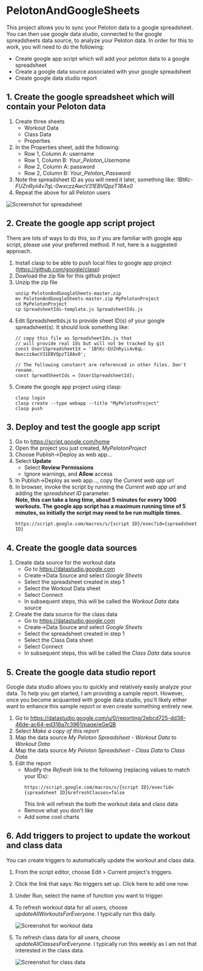 # PelotonAndGoogleSheets

This project allows you to sync your Peloton data to a google spreadsheet.  You can then use google data studio, connected to the google spreadsheets data source, to analyze your Peloton data.  In order for this to work, you will need to do the following:
* Create google app script which will add your peloton data to a google spreadsheet
* Create a google data source associated with your google spreadsheet
* Create google data studio report

## 1. Create the google spreadsheet which will contain your Peloton data
1. Create three sheets
    * Workout Data
    * Class Data
    * Properties
1. In the Properties sheet, add the following:
    * Row 1, Column A: username
    * Row 1, Column B: _Your_Peloton_Username_
    * Row 2, Column A: password
    * Row 2, Column B: _Your_Peloton_Password_
1. Note the spreadsheet ID as you will need it later, something like: _1BtKc-FUZnRyii4v7qL-0wxczzAwcV31EBVQpzT18Ax0_
1. Repeat the above for all Peloton users

  ![Screenshot for spreadsheet](https://github.com/ericonice/PelotonAndGoogleSheets/blob/master/images/screenshot_for_spreadsheet.png) 

## 2. Create the google app script project
There are lots of ways to do this, so if you are familiar with google app script, please use your preferred method.  If not, here is a suggested approach.
1. Install clasp to be able to push local files to google app project (https://github.com/google/clasp) 
1. Dowload the zip file for this github project
1. Unzip the zip file
    ```
    unzip PelotonAndGoogleSheets-master.zip
    mv PelotonAndGoogleSheets-master.zip MyPelotonProject
    cd MyPelotonProject
    cp SpreadsheetIds-template.js SpreadsheetIds.js
    ```
1. Edit SpreadsheetIds.js to provide sheet ID(s) of your google spreadsheet(s).  It should look something like:
    ```
    // copy this file as SpreadsheetIds.js that
    // will provide real Ids but will not be tracked by git
    const User1SpreadsheetId = '1BtKc-EUZnRyii4v8qL-0wxczzAwcV31EBVQpzT18Ax0';

    // The following constanrt are referenced in other files. Don't rename.
    const SpreadSheetIds = [User1SpreadsheetId];
    ```
1. Create the google app project using clasp:
    ```
    clasp login
    clasp create --type webapp --title "MyPelotonProject" 
    clasp push
    ```

## 3. Deploy and test the google app script
1. Go to https://script.google.com/home
1. Open the project you just created, _MyPelotonProject_
1. Choose Publish->Deploy as web app...
1. Select **Update**
    * Select **Review Permissions**
    * Ignore warnings, and **Allow** access
1. In Publish->Deploy as web app..., copy the _Current web app url_
1. In browser, invoke the script by running the _Current web app url_ and adding the _spreadsheet ID_ parameter.  
**Note, this can take a long time, about 5 minutes for every 1000 workouts.  The google app script has a maximum running time of 5 minutes, so initially the script may need to be run multiple times.** 
    ```
    https://script.google.com/macros/s/{script ID}/exec?id={spreadsheet ID}
    ```
  
## 4. Create the google data sources
1. Create data source for the workout data
    * Go to https://datastudio.google.com
    * Create->Data Source and select _Google Sheets_
    * Select the spreadsheet created in step 1
    * Select the Workout Data sheet     
    * Select Connect 
    * In subsequent steps, this will be called the _Workout Data_ data source
1. Create the data source for the class data
    * Go to https://datastudio.google.com
    * Create->Data Source and select _Google Sheets_
    * Select the spreadsheet created in step 1
    * Select the Class Data sheet
    * Select Connect 
    * In subsequent steps, this will be called the _Class Data_ data source
  
## 5. Create the google data studio report
Google data studio allows you to quickly and relatively easily analyze your data.  To help you get started, I am providing a sample report.  However, once you become acquainted with google data studio, you'll likely either want to enhance this sample report or even create something entirely new.
1. Go to https://datastudio.google.com/u/0/reporting/2ebcd725-dd38-46de-ac64-ed318a7c3961/page/eGeQB
1. Select _Make a copy of this report_
1. Map the data source _My Peloton Spreadsheet - Workout Data_ to _Workout Data_
1. Map the data source _My Peloton Spreadsheet - Class Data_ to _Class Data_
1. Edit the report
    * Modify the _Refresh_ link to the following (replacing values to match your IDs):
        ```
        https://script.google.com/macros/s/{script ID}/exec?id={spreadsheet ID}&refreshClasses=false 
        ```
        This link will refresh the both the workout data and class data
    * Remove what you don't like
    * Add some cool charts
    
 
## 6. Add triggers to project to update the workout and class data
You can create triggers to automatically update the workout and class data.
1. From the script editor, choose Edit > Current project's triggers.
1. Click the link that says: No triggers set up. Click here to add one now.
1. Under Run, select the name of function you want to trigger.
1. To refresh workout data for all users, choose _updateAllWorkoutsForEveryone_.  I typically run this daily.

    ![Screenshot for workout data](https://github.com/ericonice/PelotonAndGoogleSheets/blob/master/images/screenshot_for_workouts_trigger.png)  

1. To refresh class data for all users, choose _updateAllClassesForEveryone_.  I typically run this weekly as I am not that interested in the class data.

    ![Screenshot for class data](https://github.com/ericonice/PelotonAndGoogleSheets/blob/master/images/screenshot_for_classes_trigger.png)  
